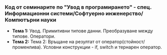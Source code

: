 ### Код от семинарите по "Увод в програмирането" - спец. Информационни системи/Софтуерно инженерство/Компютърни науки

- **Тема 1:** Увод. Примитивни типове данни. Преобразуване между типове. Оператори.
- **Тема 2:** Тема 2: Връщане на резултат от оператор(стойност/променлива). Условни конструкции - if, switch и тернарен оператор.


